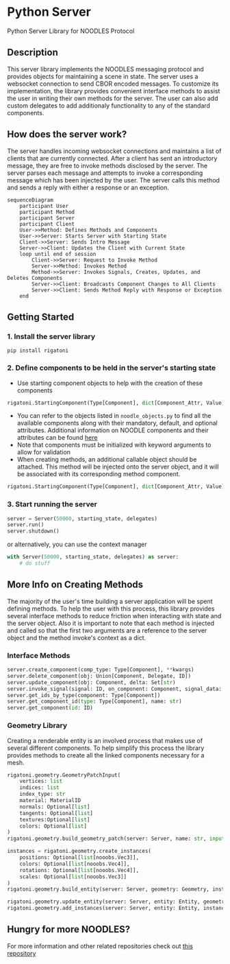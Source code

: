 # Python Server

Python Server Library for NOODLES Protocol

## Description
This server library implements the NOODLES messaging protocol and provides objects for maintaining a scene in state. The server uses a websocket connection to send CBOR encoded messages. To customize its implementation, the library provides convenient interface methods to assist the user in writing their own methods for the server. The user can also add custom delegates to add additionaly functionality to any of the standard components.

## How does the server work?
The server handles incoming websocket connections and maintains a list of clients that are currently connected. After a client has sent an introductory message, they are free to invoke methods disclosed by the server. The server parses each message and attempts to invoke a corresponding message which has been injected by the user. The server calls this method and sends a reply with either a response or an exception. 

```mermaid
sequenceDiagram
    participant User
    participant Method
    participant Server
    participant Client
    User->>Method: Defines Methods and Components
    User->>Server: Starts Server with Starting State
    Client->>Server: Sends Intro Message
    Server->>Client: Updates the Client with Current State
    loop until end of session
        Client->>Server: Request to Invoke Method
        Server->>Method: Invokes Method
        Method->>Server: Invokes Signals, Creates, Updates, and Deletes Components
        Server->>Client: Broadcasts Component Changes to All Clients
        Server->>Client: Sends Method Reply with Response or Exception
    end
```

## Getting Started
### 1. Install the server library

```pip install rigatoni```

### 2. Define components to be held in the server's starting state
- Use starting component objects to help with the creation of these components
```python
rigatoni.StartingComponent(Type[Component], dict[Component_Attr, Value])
```
- You can refer to the objects listed in `noodle_objects.py` to find all the available components along with their mandatory, default, and optional attributes. Additional information on NOODLE components and their attributes can be found [here](https://github.com/InsightCenterNoodles/message_spec)
- Note that components must be initialized with keyword arguments to allow for validation
- When creating methods, an additional callable object should be attached. This method will be injected onto the server object, and it will be associated with its corresponding method component.

```python
rigatoni.StartingComponent(Type[Component], dict[Component_Attr, Value], Callable)
```

### 3. Start running the server

```python
server = Server(50000, starting_state, delegates)
server.run()
server.shutdown()
```
or alternatively, you can use the context manager

```python
with Server(50000, starting_state, delegates) as server:
    # do stuff
```

## More Info on Creating Methods
The majority of the user's time building a server application will be spent defining methods. To help the user with this process, this library provides several interface methods to reduce friction when interacting with state and the server object. Also it is important to note that each method is injected and called so that the first two arguments are a reference to the server object and the method invoke's context as a dict.

### Interface Methods
```python
server.create_component(comp_type: Type[Component], **kwargs)
server.delete_component(obj: Union[Component, Delegate, ID])
server.update_component(obj: Component, delta: Set[str)
server.invoke_signal(signal: ID, on_component: Component, signal_data: list[Any])
server.get_ids_by_type(component: Type[Component])
server.get_component_id(type: Type[Component], name: str)
server.get_component(id: ID)
```

### Geometry Library
Creating a renderable entity is an involved process that makes use of several different components. To help simplify this process the library provides methods to create all the linked components necessary for a mesh.

```python
rigatoni.geometry.GeometryPatchInput(
    vertices: list
    indices: list
    index_type: str 
    material: MaterialID
    normals: Optional[list] 
    tangents: Optional[list]
    textures:Optional[list] 
    colors: Optional[list]
)
rigatoni.geometry.build_geometry_patch(server: Server, name: str, input: GeometryPatchInput)

instances = rigatoni.geometry.create_instances(
    positions: Optional[list[nooobs.Vec3]], 
    colors: Optional[list[nooobs.Vec4]], 
    rotations: Optional[list[nooobs.Vec4]], 
    scales: Optional[list[nooobs.Vec3]]
)
rigatoni.geometry.build_entity(server: Server, geometry: Geometry, instances: Optional[Mat4])

rigatoni.geometry.update_entity(server: Server, entity: Entity, geometry: Optional[Geometry], instances: Optional[Mat4])
rigatoni.geometry.add_instances(server: Server, entity: Entity, instances: Mat4)
```


## Hungry for more NOODLES?
For more information and other related repositories check out [this repository](https://github.com/InsightCenterNoodles)

